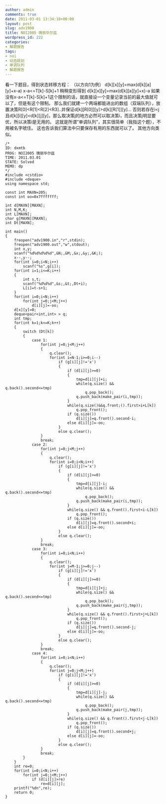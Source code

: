 ```yaml
---
author: admin
comments: true
date: 2011-03-01 13:34:18+00:00
layout: post
slug: adv1900
title: NOI2005 瑰丽华尔兹
wordpress_id: 222
categories:
- 解题报告
tags:
- noi
- 动态规划
- 单调队列
- 解题报告
---
```


看一下题目，得到状态转移方程：
（以方向1为例） d[k][x][y]=max(d[k][a][y]+x-a) x-a<=T[k]-S[k]+1
稍稍变形得到 d[k][x][y]=max(d[k][a][y]+x)-a
如果没有x-a<=T[k]-S[k]+1这个限制的话，就直接设一个变量记录当前的最大值就可以了，但是有这个限制。
那么我们就建一个两端都能进出的数组（双端队列），放置决策R[0]<R[1]<R[2]<R3]..并保证d[k][R[0]][y]>d[k][R[1]][y]...
否则若存在i<j且d[k][i][y]<d[k][j][y]，那么取决策j的地方必然可以取决策i，而且决策j明显要优，所以决策i是无用的。
这就是所谓“单调队列”，其实很简单（我指这个题），不用被名字唬住。
这也告诉我们算法中只要保存有用的东西就可以了。
其他方向类似。

    
    
    /*
    ID: dxmtb
    PROG: NOI2005 瑰丽华尔兹
    TIME: 2011.03.01
    STATE: Solved
    MEMO: dp
    */
    #include <cstdio>
    #include <deque>
    using namespace std;
    
    const int MAXN=205;
    const int oo=0x7fffffff;
    
    int d[MAXN][MAXN];
    int N,M,K;
    int L[MAXN];
    char g[MAXN][MAXN];
    int Dt[MAXN];
    
    int main()
    {
    	freopen("adv1900.in","r",stdin);
    	freopen("adv1900.out","w",stdout);
    	int x,y;
    	scanf("%d%d%d%d%d",&N;,&M;,&x;,&y;,&K;);
    	x--,y--;
    	for(int i=0;i<N;i++)
    		scanf("%s",g[i]);
    	for(int i=1;i<=K;i++)
    	{
    		int s,t;
    		scanf("%d%d%d",&s;,&t;,Dt+i);
    		L[i]=t-s+1;
    	}
    	for(int i=0;i<N;i++)
    		for(int j=0;j<M;j++)
    			d[i][j]=-oo;
    	d[x][y]=0;
    	deque<pair<int,int> > q;
    	int tmp;
    	for(int k=1;k<=K;k++)
    	{
    		switch (Dt[k])
    		{
    			case 1:
    				for(int j=0;j<M;j++)
    				{
    					q.clear();
    					for(int i=N-1;i>=0;i--)
    						if (g[i][j]!='x')
    						{
    							if (d[i][j]>=0)
    							{
    								tmp=d[i][j]+i;
    								while(q.size() && q.back().second<=tmp)
    									q.pop_back();
    								q.push_back(make_pair(i,tmp));
    							}
    							while(q.size()&&q.front;().first>i+L[k])
    								q.pop_front();
    							if (q.size())
    								d[i][j]=q.front().second-i;
    							else d[i][j]=-oo;
    						}
    						else q.clear();
    				}
    				break;
    			case 2:
    				for(int j=0;j<M;j++)
    				{
    					q.clear();
    					for(int i=0;i<N;i++)
    						if (g[i][j]!='x')
    						{
    							if (d[i][j]>=0)
    							{
    								tmp=d[i][j]-i;
    								while(q.size() && q.back().second<=tmp)
    									q.pop_back();
    								q.push_back(make_pair(i,tmp));
    							}
    							while(q.size() && q.front().first<i-L[k])
    								q.pop_front();
    							if (q.size())
    								d[i][j]=q.front().second+i;
    							else d[i][j]=-oo;
    						}
    						else q.clear();
    				}
    				break;
    			case 3:
    				for(int i=0;i<N;i++)
    				{
    					q.clear();
    					for(int j=M-1;j>=0;j--)
    						if (g[i][j]!='x')
    						{
    							if (d[i][j]>=0)
    							{
    								tmp=d[i][j]+j;
    								while(q.size() && q.back().second<=tmp)
    									q.pop_back();
    								q.push_back(make_pair(j,tmp));
    							}
    							while(q.size() && q.front().first>j+L[k])
    								q.pop_front();
    							if (q.size())
    								d[i][j]=q.front().second-j;
    							else d[i][j]=-oo;
    						}
    						else q.clear();
    				}
    				break;
    			case 4:
    				for(int i=0;i<N;i++)
    				{
    					q.clear();
    					for(int j=0;j<M;j++)
    						if (g[i][j]!='x')
    						{
    							if (d[i][j]>=0)
    							{
    								tmp=d[i][j]-j;
    								while(q.size() && q.back().second<=tmp)
    									q.pop_back();
    								q.push_back(make_pair(j,tmp));
    							}
    							while(q.size() && q.front().first<j-L[k])
    								q.pop_front();
    							if (q.size())
    								d[i][j]=q.front().second+j;
    							else d[i][j]=-oo;
    						}
    						else q.clear();
    				}
    				break;
    		}
    	}
    	int re=0;
    	for(int i=0;i<N;i++)
    		for(int j=0;j<M;j++)
    			if (d[i][j]>re)
    				re=d[i][j];
    	printf("%dn",re);
    	return 0;
    }
    
